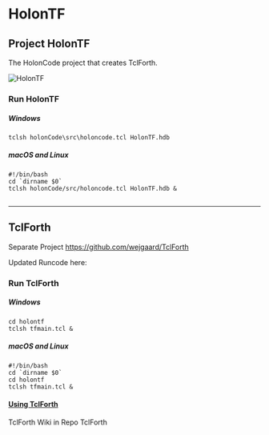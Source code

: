 # HolonTF



## Project HolonTF

The HolonCode project that creates TclForth.

![HolonTF](https://www.holonforth.com/images/holontf2.png)



### Run HolonTF

##### Windows

```
tclsh holonCode\src\holoncode.tcl HolonTF.hdb
````
##### macOS and Linux

````
#!/bin/bash
cd `dirname $0` 
tclsh holonCode/src/holoncode.tcl HolonTF.hdb &


````

---



## TclForth

Separate Project  https://github.com/wejgaard/TclForth

Updated Runcode here:

### Run TclForth

##### Windows

```
cd holontf
tclsh tfmain.tcl &
````

##### macOS and Linux

````
#!/bin/bash
cd `dirname $0` 
cd holontf
tclsh tfmain.tcl &
````



#### [Using TclForth](https://github.com/wejgaard/TclForth/wiki)

TclForth Wiki in Repo TclForth



